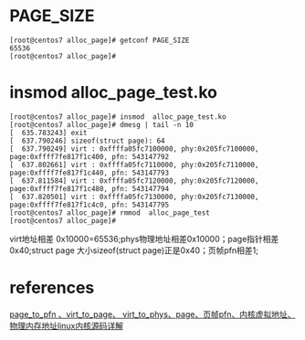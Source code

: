 
# PAGE_SIZE
```
[root@centos7 alloc_page]# getconf PAGE_SIZE
65536
[root@centos7 alloc_page]# 
```

# insmod  alloc_page_test.ko
```
[root@centos7 alloc_page]# insmod  alloc_page_test.ko 
[root@centos7 alloc_page]# dmesg | tail -n 10
[  635.783243] exit
[  637.790246] sizeof(struct page): 64
[  637.790249] virt : 0xffffa05fc7100000, phy:0x205fc7100000, page:0xffff7fe817f1c400, pfn: 543147792
[  637.802661] virt : 0xffffa05fc7110000, phy:0x205fc7110000, page:0xffff7fe817f1c440, pfn: 543147793
[  637.811584] virt : 0xffffa05fc7120000, phy:0x205fc7120000, page:0xffff7fe817f1c480, pfn: 543147794
[  637.820501] virt : 0xffffa05fc7130000, phy:0x205fc7130000, page:0xffff7fe817f1c4c0, pfn: 543147795
[root@centos7 alloc_page]# rmmod  alloc_page_test
[root@centos7 alloc_page]# 
```
virt地址相差 0x10000=65536;phys物理地址相差0x10000；page指针相差0x40;struct page 大小sizeof(struct page)正是0x40；页帧pfn相差1;

# references

[page_to_pfn 、virt_to_page、 virt_to_phys、page、页帧pfn、内核虚拟地址、物理内存地址linux内核源码详解](https://blog.csdn.net/hu1610552336/article/details/113083454)